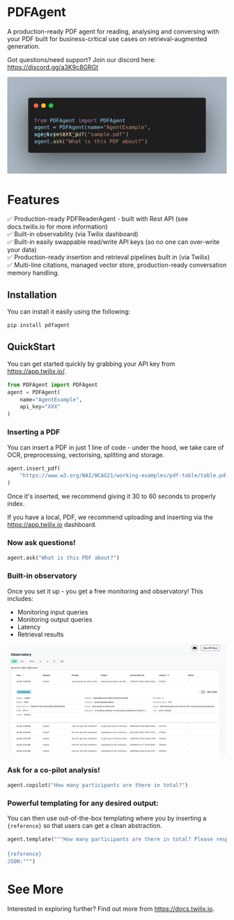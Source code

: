 # PDFAgent

A production-ready PDF agent for reading, analysing and conversing with your PDF built for business-critical use cases on retrieval-augmented generation.

Got questions/need support? Join our discord here: https://discord.gg/a3K9c8GRGt

![Code Example](assets/examplecode.png)

# Features

✅ Production-ready PDFReaderAgent - built with Rest API (see docs.twilix.io for more information)  
✅ Built-in observability (via Twilix dashboard)  
✅ Built-in easily swappable read/write API keys (so no one can over-write your data)  
✅ Production-ready insertion and retrieval pipelines built in (via Twilix)  
✅ Multi-line citations, managed vector store, production-ready conversation memory handling.

## Installation

You can install it easily using the following: 

```bash
pip install pdfagent
```

## QuickStart

You can get started quickly by grabbing your API key from https://app.twilix.io/.

```python
from PDFAgent import PDFAgent
agent = PDFAgent(
    name="AgentExample",
    api_key="XXX"
)
```

### Inserting a PDF 

You can insert a PDF in just 1 line of code - under the hood, we take care of OCR, preprocessing,
vectorising, splitting and storage.

```python
agent.insert_pdf(
    "https://www.w3.org/WAI/WCAG21/working-examples/pdf-table/table.pdf"
)
```

Once it's inserted, we recommend giving it 30 to 60 seconds to properly index.

If you have a local, PDF, we recommend uploading and inserting via 
the https://app.twilix.io dashboard.

### Now ask questions!

```python
agent.ask("What is this PDF about?")
```

### Built-in observatory

Once you set it up - you get a free monitoring and observatory!
This includes: 
- Monitoring input queries
- Monitoring output queries
- Latency
- Retrieval results

![Observatory example](assets/observatory.png)

### Ask for a co-pilot analysis!

```python
agent.copilot("How many participants are there in total?")
```

### Powerful templating for any desired output:

You can then use out-of-the-box templating where you by inserting a
`{reference}` so that users can get a clean abstraction.

```python
agent.template("""How many participants are there in total? Please respond in a JSON with the key `total_participants`.

{reference}
JSON:""")
```

# See More

Interested in exploring further?
Find out more from https://docs.twilix.io.
